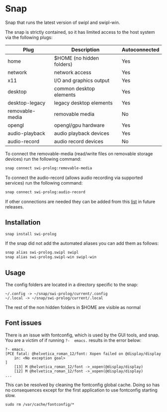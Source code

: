 # Snap

Snap that runs the latest version of swipl and swipl-win.

The snap is strictly contained, so it has limited access to the host
system via the following plugs:

| Plug              | Description               | Autoconnected |
| ----------------- | ------------------------- | ------------- |
| home              | $HOME (no hidden folders) | Yes           |
| network           | network access            | Yes           |
| x11               | I/O and graphics output   | Yes           |
| desktop           | common desktop elements   | Yes           |
| desktop-legacy    | legacy desktop elements   | Yes           |
| removable-media   | removable media           | No            |
| opengl            | opengl/gpu hardware       | Yes           |
| audio-playback    | audio playback devices    | Yes           |
| audio-record      | audio record devices      | No            |

To connect the removable-media (read/write files on removable storage devices) run the following command:
```sh
snap connect swi-prolog:removable-media
```

To connect the audio-record (allows audio recording via supported services) run the following command:
```sh
snap connect swi-prolog:audio-record
```

If other connections are needed they can be added from this
[list](https://snapcraft.io/docs/supported-interfaces) in future releases.

## Installation

```sh
snap install swi-prolog
```

If the snap did not add the automated aliases you can add them as follows:
```sh
snap alias swi-prolog.swipl swipl
snap alias swi-prolog.swipl-win swipl-win
```

## Usage

The config folders are located in a directory specific to the snap:
```
~/.config -> ~/snap/swi-prolog/current/.config
~/.local -> ~/snap/swi-prolog/current/.local
```

The rest of the non hidden folders in $HOME are visible as normal

## Font issues

There is an issue with fontconfig, which is   used by the GUI tools, and
snap. You are a victim of if running   `?-  emacs.` results in the error
below:


```
?- emacs.
[PCE fatal: @helvetica_roman_12/font: Xopen failed on @display/display
	in:	<No exception goal>
]
	[13] M @helvetica_roman_12/font ->_xopen(@display/display)
	[12] M @helvetica_roman_12/font ->_xopen(@display/display)
...
```

This can be resolved by cleaning the   fontconfig global cache. Doing so
has no consequences except for the   first application to use fontconfig
starting slow.

```
sudo rm /var/cache/fontconfig/*
```
